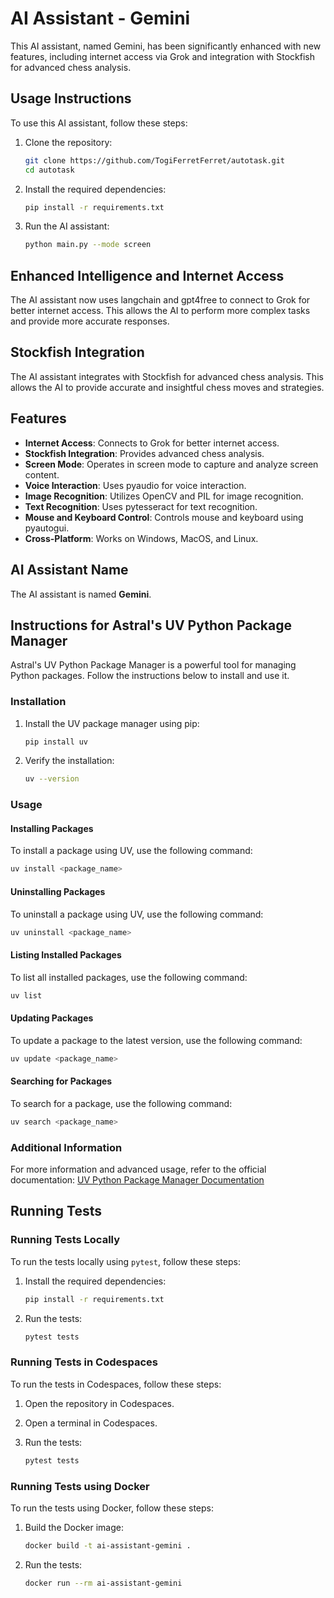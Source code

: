# AI Assistant - Gemini

This AI assistant, named Gemini, has been significantly enhanced with new features, including internet access via Grok and integration with Stockfish for advanced chess analysis.

## Usage Instructions

To use this AI assistant, follow these steps:

1. Clone the repository:
   ```bash
   git clone https://github.com/TogiFerretFerret/autotask.git
   cd autotask
   ```

2. Install the required dependencies:
   ```bash
   pip install -r requirements.txt
   ```

3. Run the AI assistant:
   ```bash
   python main.py --mode screen
   ```

## Enhanced Intelligence and Internet Access

The AI assistant now uses langchain and gpt4free to connect to Grok for better internet access. This allows the AI to perform more complex tasks and provide more accurate responses.

## Stockfish Integration

The AI assistant integrates with Stockfish for advanced chess analysis. This allows the AI to provide accurate and insightful chess moves and strategies.

## Features

- **Internet Access**: Connects to Grok for better internet access.
- **Stockfish Integration**: Provides advanced chess analysis.
- **Screen Mode**: Operates in screen mode to capture and analyze screen content.
- **Voice Interaction**: Uses pyaudio for voice interaction.
- **Image Recognition**: Utilizes OpenCV and PIL for image recognition.
- **Text Recognition**: Uses pytesseract for text recognition.
- **Mouse and Keyboard Control**: Controls mouse and keyboard using pyautogui.
- **Cross-Platform**: Works on Windows, MacOS, and Linux.

## AI Assistant Name

The AI assistant is named **Gemini**.

## Instructions for Astral's UV Python Package Manager

Astral's UV Python Package Manager is a powerful tool for managing Python packages. Follow the instructions below to install and use it.

### Installation

1. Install the UV package manager using pip:
   ```bash
   pip install uv
   ```

2. Verify the installation:
   ```bash
   uv --version
   ```

### Usage

#### Installing Packages

To install a package using UV, use the following command:
```bash
uv install <package_name>
```

#### Uninstalling Packages

To uninstall a package using UV, use the following command:
```bash
uv uninstall <package_name>
```

#### Listing Installed Packages

To list all installed packages, use the following command:
```bash
uv list
```

#### Updating Packages

To update a package to the latest version, use the following command:
```bash
uv update <package_name>
```

#### Searching for Packages

To search for a package, use the following command:
```bash
uv search <package_name>
```

### Additional Information

For more information and advanced usage, refer to the official documentation:
[UV Python Package Manager Documentation](https://example.com/uv-docs)

## Running Tests

### Running Tests Locally

To run the tests locally using `pytest`, follow these steps:

1. Install the required dependencies:
   ```bash
   pip install -r requirements.txt
   ```

2. Run the tests:
   ```bash
   pytest tests
   ```

### Running Tests in Codespaces

To run the tests in Codespaces, follow these steps:

1. Open the repository in Codespaces.

2. Open a terminal in Codespaces.

3. Run the tests:
   ```bash
   pytest tests
   ```

### Running Tests using Docker

To run the tests using Docker, follow these steps:

1. Build the Docker image:
   ```bash
   docker build -t ai-assistant-gemini .
   ```

2. Run the tests:
   ```bash
   docker run --rm ai-assistant-gemini
   ```
